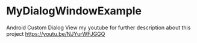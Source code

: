 # MyDialogWindowExample
Android Custom Dialog
View my youtube for further description about this project
https://youtu.be/NJYurWFJGGQ
